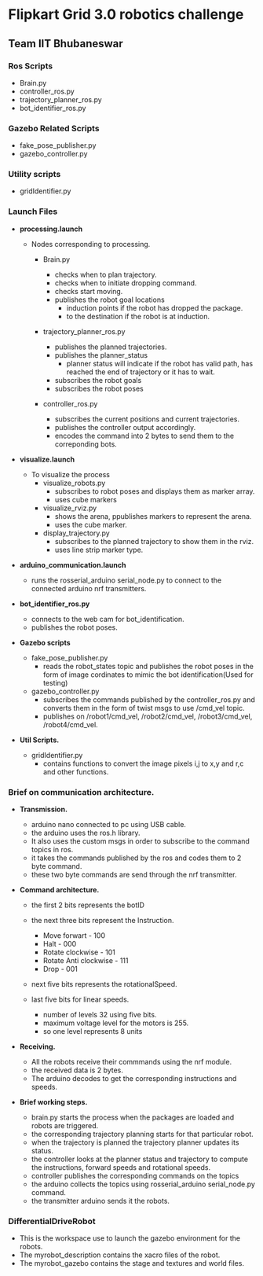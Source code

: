 # Flipkart Grid 3.0 robotics challenge
## Team IIT Bhubaneswar

### Ros Scripts


- Brain.py
- controller_ros.py
- trajectory_planner_ros.py
- bot_identifier_ros.py


### Gazebo Related Scripts

- fake_pose_publisher.py
- gazebo_controller.py

### Utility scripts
    
- gridIdentifier.py 

### Launch Files

- **processing.launch**
    - Nodes corresponding to processing.
        - Brain.py
            - checks when to plan trajectory.
            - checks when to initiate dropping command.
            - checks start moving.
            - publishes the robot goal locations
                - induction points if the robot has dropped the package.
                - to the destination if the robot is at induction.

        - trajectory_planner_ros.py
            - publishes the planned trajectories.
            - publishes the planner_status
                - planner status will indicate if the robot has valid path, has reached the end of trajectory or it has to wait.
            - subscribes the robot goals
            - subscribes the robot poses

        - controller_ros.py
            - subscribes the current positions and current trajectories.
            - publishes the controller output accordingly.
            - encodes the command into 2 bytes to send them to the correponding bots.
        
    
- **visualize.launch**
    - To visualize the process
        - visualize_robots.py
            - subscribes to robot poses and displays them as marker array.
            - uses cube markers
        - visualize_rviz.py
            - shows the arena, ppublishes markers to represent the arena.
            - uses the cube marker.
        - display_trajectory.py
            - subscribes to the planned trajectory to show them in the rviz.
            - uses line strip marker type.

- **arduino_communication.launch**
    - runs the rosserial_arduino serial_node.py to connect to the connected arduino nrf transmitters.

- **bot_identifier_ros.py**
    - connects to the web cam for bot_identification.
    - publishes the robot poses.

- **Gazebo scripts**
    - fake_pose_publisher.py
        - reads the robot_states topic and publishes the robot poses in the form of image cordinates to mimic the bot identification(Used for testing)
    - gazebo_controller.py
        - subscribes the commands published by the controller_ros.py and converts them in the form of twist msgs to use /cmd_vel topic.
        - publishes on /robot1/cmd_vel, /robot2/cmd_vel, /robot3/cmd_vel, /robot4/cmd_vel.

- **Util Scripts.**
    - gridIdentifier.py
        - contains functions to convert the image pixels i,j to x,y and r,c and other functions.   

### Brief on communication architecture.

- **Transmission.**
    - arduino nano connected to pc using USB cable.
    - the arduino uses the ros.h library.
    - It also uses the custom msgs in order to subscribe to the command topics in ros.
    - it takes the commands published by the ros and codes them to 2 byte command.
    - these two byte commands are send through the nrf transmitter.

- **Command architecture.**
    - the first 2 bits represents the botID
    - the next three bits represent the Instruction.
        - Move forwart - 100
        - Halt - 000
        - Rotate clockwise - 101
        - Rotate Anti clockwise - 111
        - Drop - 001

    - next five bits represents the rotationalSpeed.
    - last five bits for linear speeds.
        - number of levels 32 using five bits.
        - maximum voltage level for the motors is 255.
        - so one level represents 8 units

- **Receiving.**
    - All the robots receive their commmands using the nrf module.
    - the received data is 2 bytes.
    - The arduino decodes to get the corresponding instructions and speeds.

- **Brief working steps.**
    - brain.py starts the process when the packages are loaded and robots are triggered.
    - the corresponding trajectory planning starts for that particular robot.
    - when the trajectory is planned the trajectory planner updates its status.
    - the controller looks at the planner status and trajectory to compute the instructions, forward speeds and rotational speeds.
    - controller publishes the corresponding commands on the topics
    - the arduino collects the topics using rosserial_arduino serial_node.py command.
    - the transmitter arduino sends it the robots.


### DifferentialDriveRobot

- This is the workspace use to launch the gazebo environment for the robots.
- The myrobot_description contains the xacro files of the robot.
- The myrobot_gazebo contains the stage and textures and world files.
